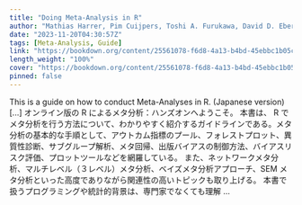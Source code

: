 ```yaml
---
title: "Doing Meta-Analysis in R"
author: "Mathias Harrer, Pim Cuijpers, Toshi A. Furukawa, David D. Ebert"
date: "2023-11-20T04:30:57Z"
tags: [Meta-Analysis, Guide]
link: "https://bookdown.org/content/25561078-f6d8-4a13-b4bd-45ebbc1b05c8/"
length_weight: "100%"
cover: "https://bookdown.org/content/25561078-f6d8-4a13-b4bd-45ebbc1b05c8/images/cover.png"
pinned: false
---
```


This is a guide on how to conduct Meta-Analyses in R. (Japanese version) [...] オンライン版の R によるメタ分析：ハンズオンへようこそ。 本書は、 R でメタ分析を行う方法について、わかりやすく紹介するガイドラインである。メタ分析の基本的な手順として、アウトカム指標のプール、フォレストプロット、異質性診断、サブグループ解析、メタ回帰、出版バイアスの制御方法、バイアスリスク評価、プロットツールなどを網羅している。 また、ネットワークメタ分析、マルチレベル（３レベル）メタ分析、ベイズメタ分析アプローチ、SEM メタ分析といった高度でありながら関連性の高いトピックも取り上げる。 本書で扱うプログラミングや統計的背景は、専門家でなくても理解 ...

